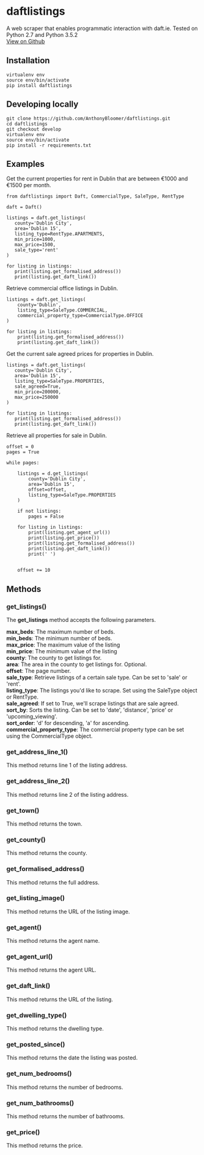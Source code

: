 # daftlistings

A web scraper that enables programmatic interaction with daft.ie. Tested on Python 2.7 and Python 3.5.2  
[View on Github](https://github.com/AnthonyBloomer/daftlistings)

## Installation
    virtualenv env
    source env/bin/activate
    pip install daftlistings

## Developing locally
    
    git clone https://github.com/AnthonyBloomer/daftlistings.git
    cd daftlistings
    git checkout develop
    virtualenv env
    source env/bin/activate
    pip install -r requirements.txt

## Examples

Get the current properties for rent in Dublin that are between €1000 and €1500 per month.


	from daftlistings import Daft, CommercialType, SaleType, RentType

	daft = Daft()

	listings = daft.get_listings(
	   county='Dublin City',
	   area='Dublin 15',
	   listing_type=RentType.APARTMENTS,
	   min_price=1000,
	   max_price=1500,
	   sale_type='rent'
	)

	for listing in listings:
	   print(listing.get_formalised_address())
	   print(listing.get_daft_link())

Retrieve commercial office listings in Dublin.

    listings = daft.get_listings(
        county='Dublin',
        listing_type=SaleType.COMMERCIAL,
        commercial_property_type=CommercialType.OFFICE
    )

    for listing in listings:
        print(listing.get_formalised_address())
        print(listing.get_daft_link())
        
Get the current sale agreed prices for properties in Dublin.

	listings = daft.get_listings(
	   county='Dublin City',
	   area='Dublin 15',
	   listing_type=SaleType.PROPERTIES,
	   sale_agreed=True,
	   min_price=200000,
	   max_price=250000
	)

	for listing in listings:
	   print(listing.get_formalised_address())
	   print(listing.get_daft_link())

Retrieve all properties for sale in Dublin.

	offset = 0
	pages = True

	while pages:

    	listings = d.get_listings(
        	county='Dublin City',
        	area='Dublin 15',
        	offset=offset,
        	listing_type=SaleType.PROPERTIES
    	)

    	if not listings:
        	pages = False

    	for listing in listings:
        	print(listing.get_agent_url())
        	print(listing.get_price())
        	print(listing.get_formalised_address())
        	print(listing.get_daft_link())
        	print(' ')


    	offset += 10


##  Methods

###  get_listings()

The **get_listings** method accepts the following parameters.

**max_beds**: The maximum number of beds.  
**min_beds**: The minimum number of beds.  
**max_price**: The maximum value of the listing  
**min_price**: The minimum value of the listing  
**county**: The county to get listings for.  
**area**: The area in the county to get listings for. Optional.  
**offset**: The page number.  
**sale_type**: Retrieve listings of a certain sale type. Can be set to 'sale' or 'rent'.  
**listing_type**: The listings you'd like to scrape. Set using the SaleType object or RentType.   
**sale_agreed**: If set to True, we'll scrape listings that are sale agreed.    
**sort_by**: Sorts the listing. Can be set to 'date', 'distance', 'price' or 'upcoming_viewing'.    
**sort_order**: 'd' for descending, 'a' for ascending.  
**commercial_property_type**: The commercial property type can be set using the CommercialType object.

### get_address_line_1()

This method returns line 1 of the listing address.

### get_address_line_2()

This method returns line 2 of the listing address.

### get_town()

This method returns the town.

### get_county()

This method returns the county.

### get_formalised_address()

This method returns the full address.

### get_listing_image()

This method returns the URL of the listing image.

### get_agent()

This method returns the agent name.

### get_agent_url()

This method returns the agent URL.

### get_daft_link()

This method returns the URL of the listing.

### get_dwelling_type()

This method returns the dwelling type.

### get_posted_since()

This method returns the date the listing was posted.

### get_num_bedrooms()

This method returns the number of bedrooms.

### get_num_bathrooms()

This method returns the number of bathrooms.

### get_price()

This method returns the price.






